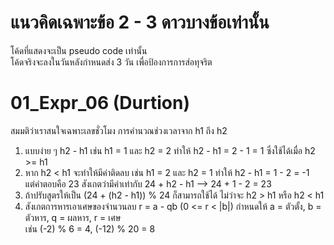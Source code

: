 # แนวคิดเฉพาะข้อ 2 - 3 ดาวบางข้อเท่านั้น
โค้ดที่แสดงจะเป็น pseudo code เท่านั้น\
โค้ดจริงจะลงในวันหลังกำหนดส่ง 3 วัน เพื่อป้องการการส่อทุจริต
# 01_Expr_06 (Durtion)
สมมติว่าเราสนใจเฉพาะเลขชั่วโมง การคำนวณช่วงเวลาจาก h1 ถึง h2
1) แบบง่าย ๆ h2 - h1 เช่น h1 = 1 และ h2 = 2 ทำให้ h2 - h1 = 2 - 1 = 1 ซึ่งใช้ได้เมื่อ h2 >= h1
2) หาก h2 < h1 จะทำให้มีค่าติดลบ เช่น h1 = 2 และ h2 = 1 ทำให้ h2 - h1 = 1 - 2 = -1 \
   แต่คำตอบคือ 23 สังเกตว่ามีค่าเท่ากับ 24 + h2 - h1 --> 24 + 1 - 2 = 23
3) ถ้าปรับสูตรให้เป็น (24 + (h2 - h1)) % 24 ก็สามารถใช้ได้ ไม่ว่าจะ h2 > h1 หรือ h2 < h1
4) สังเกตการหารเอาเศษของจำนวนลบ r = a - qb (0 <= r < |b|) กำหนดให้ a = ตัวตั้ง, b = ตัวหาร, q = ผลหาร, r = เศษ\
   เช่น (-2) % 6 = 4, (-12) % 20 = 8

